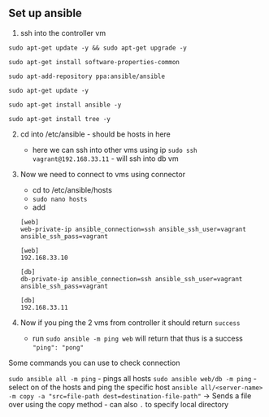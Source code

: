 ## Set up ansible
1. ssh into the controller vm
```
sudo apt-get update -y && sudo apt-get upgrade -y 

sudo apt-get install software-properties-common

sudo apt-add-repository ppa:ansible/ansible

sudo apt-get update -y

sudo apt-get install ansible -y

sudo apt-get install tree -y
```
2. cd into /etc/ansible - should be hosts in here
    - here we can ssh into other vms using ip
`sudo ssh vagrant@192.168.33.11` - will ssh into db vm

3. Now we need to connect to vms using connector
    - cd to /etc/ansible/hosts
    - `sudo nano hosts`
    - add
    ```
    [web]
    web-private-ip ansible_connection=ssh ansible_ssh_user=vagrant ansible_ssh_pass=vagrant

    [web]
    192.168.33.10
    ```
    ```
    [db]
    db-private-ip ansible_connection=ssh ansible_ssh_user=vagrant ansible_ssh_pass=vagrant

    [db]
    192.168.33.11
    ```
4. Now if you ping the 2 vms from controller it should return `success`
    - run `sudo ansible -m ping web` will return that thus is a success `"ping": "pong"`

Some commands you can use to check connection

`sudo ansible all -m ping` - pings all hosts
`sudo ansible web/db -m ping` - select on of the hosts and ping the specific host
`ansible all/<server-name> -m copy -a "src=file-path dest=destination-file-path"` -> Sends a file over using the copy method 
    - can also `.` to specify local directory